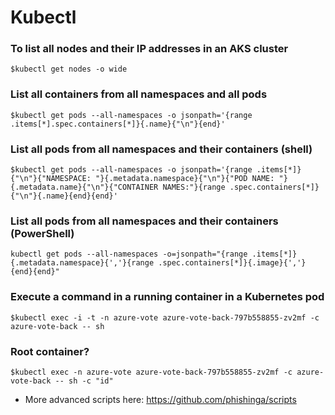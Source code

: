 #  Kubectl

### To list all nodes and their IP addresses in an AKS cluster

    $kubectl get nodes -o wide

### List all containers from all namespaces and all pods 

    $kubectl get pods --all-namespaces -o jsonpath='{range .items[*].spec.containers[*]}{.name}{"\n"}{end}'
 
### List all pods from all namespaces and their containers (shell)

    $kubectl get pods --all-namespaces -o jsonpath='{range .items[*]}{"\n"}{"NAMESPACE: "}{.metadata.namespace}{"\n"}{"POD NAME: "}{.metadata.name}{"\n"}{"CONTAINER NAMES:"}{range .spec.containers[*]}{"\n"}{.name}{end}{end}'

### List all pods from all namespaces and their containers (PowerShell)

    kubectl get pods --all-namespaces -o=jsonpath="{range .items[*]}{.metadata.namespace}{','}{range .spec.containers[*]}{.image}{','}{end}{end}"
    
### Execute a command in a running container in a Kubernetes pod

    $kubectl exec -i -t -n azure-vote azure-vote-back-797b558855-zv2mf -c azure-vote-back -- sh

### Root container?

    $kubectl exec -n azure-vote azure-vote-back-797b558855-zv2mf -c azure-vote-back -- sh -c "id"

- More advanced scripts here: https://github.com/phishinga/scripts
